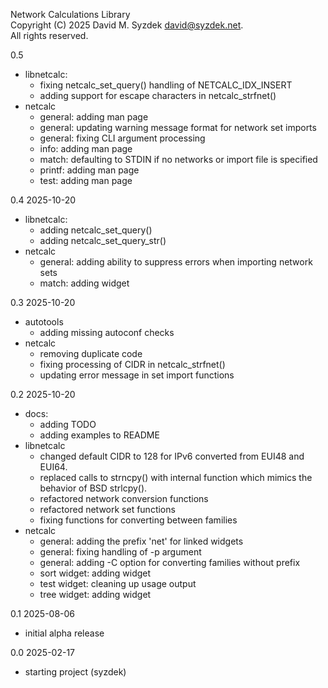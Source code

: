 
Network Calculations Library  
Copyright (C) 2025 David M. Syzdek <david@syzdek.net>.  
All rights reserved.  

0.5
   * libnetcalc:
     - fixing netcalc_set_query() handling of NETCALC_IDX_INSERT
     - adding support for escape characters in netcalc_strfnet()
   * netcalc
     - general: adding man page
     - general: updating warning message format for network set imports
     - general: fixing CLI argument processing
     - info: adding man page
     - match: defaulting to STDIN if no networks or import file is specified
     - printf: adding man page
     - test: adding man page

0.4 2025-10-20
   * libnetcalc:
     - adding netcalc_set_query()
     - adding netcalc_set_query_str()
   * netcalc
     - general: adding ability to suppress errors when importing network sets
     - match: adding widget

0.3 2025-10-20
   * autotools
     - adding missing autoconf checks
   * netcalc
     - removing duplicate code
     - fixing processing of CIDR in netcalc_strfnet()
     - updating error message in set import functions

0.2 2025-10-20
   * docs:
     - adding TODO
     - adding examples to README
   * libnetcalc
     - changed default CIDR to 128 for IPv6 converted from EUI48 and EUI64.
     - replaced calls to strncpy() with internal function which
       mimics the behavior of BSD strlcpy().
     - refactored network conversion functions
     - refactored network set functions
     - fixing functions for converting between families
   * netcalc
     - general: adding the prefix 'net' for linked widgets
     - general: fixing handling of -p argument
     - general: adding -C option for converting families without prefix
     - sort widget: adding widget
     - test widget: cleaning up usage output
     - tree widget: adding widget

0.1 2025-08-06
   - initial alpha release

0.0 2025-02-17
   - starting project (syzdek)

